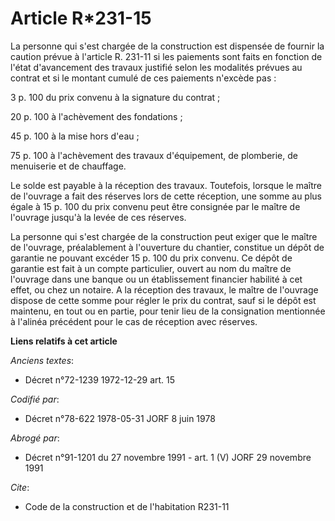 # Article R*231-15

La personne qui s'est chargée de la construction est dispensée de fournir la caution prévue à l'article R. 231-11 si les
paiements sont faits en fonction de l'état d'avancement des travaux justifié selon les modalités prévues au contrat et si le
montant cumulé de ces paiements n'excède pas :

3 p. 100 du prix convenu à la signature du contrat ;

20 p. 100 à l'achèvement des fondations ;

45 p. 100 à la mise hors d'eau ;

75 p. 100 à l'achèvement des travaux d'équipement, de plomberie, de menuiserie et de chauffage.

Le solde est payable à la réception des travaux. Toutefois, lorsque le maître de l'ouvrage a fait des réserves lors de cette
réception, une somme au plus égale à 15 p. 100 du prix convenu peut être consignée par le maître de l'ouvrage jusqu'à la
levée de ces réserves.

La personne qui s'est chargée de la construction peut exiger que le maître de l'ouvrage, préalablement à l'ouverture du
chantier, constitue un dépôt de garantie ne pouvant excéder 15 p. 100 du prix convenu. Ce dépôt de garantie est fait à un
compte particulier, ouvert au nom du maître de l'ouvrage dans une banque ou un établissement financier habilité à cet effet,
ou chez un notaire. A la réception des travaux, le maître de l'ouvrage dispose de cette somme pour régler le prix du contrat,
sauf si le dépôt est maintenu, en tout ou en partie, pour tenir lieu de la consignation mentionnée à l'alinéa précédent pour
le cas de réception avec réserves.

**Liens relatifs à cet article**

_Anciens textes_:

  - Décret n°72-1239 1972-12-29 art. 15

_Codifié par_:

  - Décret n°78-622 1978-05-31 JORF 8 juin 1978

_Abrogé par_:

  - Décret n°91-1201 du 27 novembre 1991 - art. 1 (V) JORF 29 novembre 1991

_Cite_:

  - Code de la construction et de l'habitation R231-11
